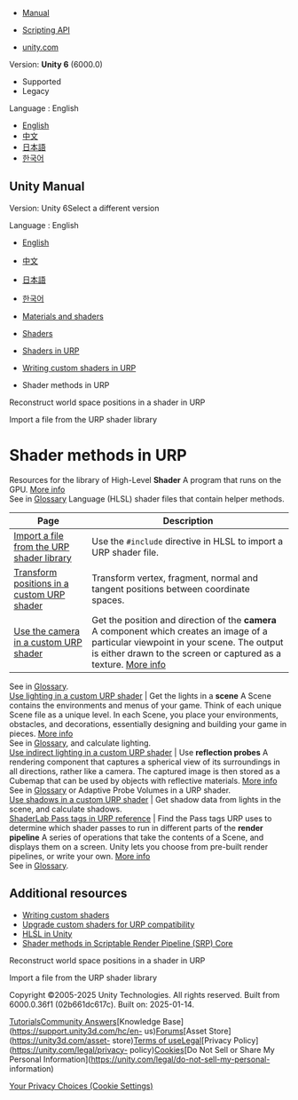 [](https://docs.unity3d.com)

  * [Manual](../Manual/index.html)
  * [Scripting API](../ScriptReference/index.html)

  * [unity.com](https://unity.com/)

Version: **Unity 6** (6000.0)

  * Supported
  * Legacy

Language : English

  * [English](/Manual/urp/use-built-in-shader-methods.html)
  * [中文](/cn/current/Manual/urp/use-built-in-shader-methods.html)
  * [日本語](/ja/current/Manual/urp/use-built-in-shader-methods.html)
  * [한국어](/kr/current/Manual/urp/use-built-in-shader-methods.html)

[](https://docs.unity3d.com)

## Unity Manual

Version: Unity 6Select a different version

Language : English

  * [English](/Manual/urp/use-built-in-shader-methods.html)
  * [中文](/cn/current/Manual/urp/use-built-in-shader-methods.html)
  * [日本語](/ja/current/Manual/urp/use-built-in-shader-methods.html)
  * [한국어](/kr/current/Manual/urp/use-built-in-shader-methods.html)

  * [Materials and shaders](../materials-and-shaders.html)
  * [Shaders](../Shaders.html)
  * [Shaders in URP](../urp/shaders-in-universalrp.html)
  * [Writing custom shaders in URP](../urp/writing-custom-shaders-urp.html)
  * Shader methods in URP

[](../urp/writing-shaders-urp-reconstruct-world-position.html)

Reconstruct world space positions in a shader in URP

[](../urp/use-built-in-shader-methods-import.html)

Import a file from the URP shader library

# Shader methods in URP

Resources for the library of High-Level **Shader** A program that runs on the
GPU. [More info](../Shaders.html)  
See in [Glossary](../Glossary.html#Shader) Language (HLSL) shader files that
contain helper methods.

**Page** | **Description**  
---|---  
[Import a file from the URP shader library](use-built-in-shader-methods-import.html) | Use the `#include` directive in HLSL to import a URP shader file.  
[Transform positions in a custom URP shader](use-built-in-shader-methods-transformations.html) | Transform vertex, fragment, normal and tangent positions between coordinate spaces.  
[Use the camera in a custom URP shader](use-built-in-shader-methods-camera.html) | Get the position and direction of the **camera** A component which creates an image of a particular viewpoint in your scene. The output is either drawn to the screen or captured as a texture. [More info](../CamerasOverview.html)  
See in [Glossary](../Glossary.html#Camera).  
[Use lighting in a custom URP shader](use-built-in-shader-methods-lighting.html) | Get the lights in a **scene** A Scene contains the environments and menus of your game. Think of each unique Scene file as a unique level. In each Scene, you place your environments, obstacles, and decorations, essentially designing and building your game in pieces. [More info](../CreatingScenes.html)  
See in [Glossary](../Glossary.html#Scene), and calculate lighting.  
[Use indirect lighting in a custom URP shader](use-built-in-shader-methods-indirect-lighting.html) | Use **reflection probes** A rendering component that captures a spherical view of its surroundings in all directions, rather like a camera. The captured image is then stored as a Cubemap that can be used by objects with reflective materials. [More info](../class-ReflectionProbe.html)  
See in [Glossary](../Glossary.html#ReflectionProbe) or Adaptive Probe Volumes
in a URP shader.  
[Use shadows in a custom URP shader](use-built-in-shader-methods-shadows.html) | Get shadow data from lights in the scene, and calculate shadows.  
[ShaderLab Pass tags in URP reference](urp-shaders/urp-shaderlab-pass-tags.html) | Find the Pass tags URP uses to determine which shader passes to run in different parts of the **render pipeline** A series of operations that take the contents of a Scene, and displays them on a screen. Unity lets you choose from pre-built render pipelines, or write your own. [More info](../render-pipelines.html)  
See in [Glossary](../Glossary.html#Renderpipeline).  
  
## Additional resources

  * [Writing custom shaders](writing-custom-shaders-urp.html)
  * [Upgrade custom shaders for URP compatibility](urp-shaders/birp-urp-custom-shader-upgrade-guide.html)
  * [HLSL in Unity](https://docs.unity3d.com/Manual/SL-ShaderPrograms.html)
  * [Shader methods in Scriptable Render Pipeline (SRP) Core](https://docs.unity3d.com/Packages/com.unity.render-pipelines.core@17.0/manual/built-in-shader-methods.html)

[](../urp/writing-shaders-urp-reconstruct-world-position.html)

Reconstruct world space positions in a shader in URP

[](../urp/use-built-in-shader-methods-import.html)

Import a file from the URP shader library

Copyright ©2005-2025 Unity Technologies. All rights reserved. Built from
6000.0.36f1 (02b661dc617c). Built on: 2025-01-14.

[Tutorials](https://learn.unity.com/)[Community
Answers](https://answers.unity3d.com)[Knowledge
Base](https://support.unity3d.com/hc/en-
us)[Forums](https://forum.unity3d.com)[Asset Store](https://unity3d.com/asset-
store)[Terms of
use](https://docs.unity3d.com/Manual/TermsOfUse.html)[Legal](https://unity.com/legal)[Privacy
Policy](https://unity.com/legal/privacy-
policy)[Cookies](https://unity.com/legal/cookie-policy)[Do Not Sell or Share
My Personal Information](https://unity.com/legal/do-not-sell-my-personal-
information)

[Your Privacy Choices (Cookie Settings)](javascript:void\(0\);)

